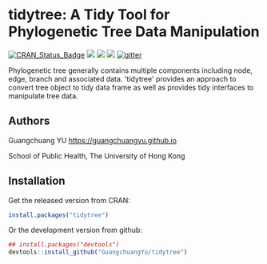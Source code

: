 <!-- README.md is generated from README.Rmd. Please edit that file -->
tidytree: A Tidy Tool for Phylogenetic Tree Data Manipulation
=============================================================

[![CRAN\_Status\_Badge](http://www.r-pkg.org/badges/version/tidytree?color=green)](https://cran.r-project.org/package=tidytree) ![](http://cranlogs.r-pkg.org/badges/grand-total/tidytree?color=green) ![](http://cranlogs.r-pkg.org/badges/tidytree?color=green) ![](http://cranlogs.r-pkg.org/badges/last-week/tidytree?color=green) [![gitter](https://img.shields.io/badge/GITTER-join%20chat-green.svg)](https://gitter.im/GuangchuangYu/Bioinformatics)

Phylogenetic tree generally contains multiple components including node, edge, branch and associated data. 'tidytree' provides an approach to convert tree object to tidy data frame as well as provides tidy interfaces to manipulate tree data.

Authors
-------

Guangchuang YU <https://guangchuangyu.github.io>

School of Public Health, The University of Hong Kong

Installation
------------

Get the released version from CRAN:

``` r
install.packages("tidytree")
```

Or the development version from github:

``` r
## install.packages("devtools")
devtools::install_github("GuangchuangYu/tidytree")
```
